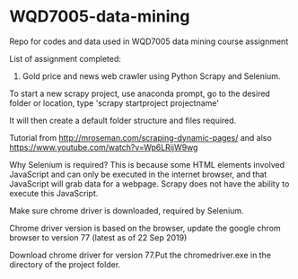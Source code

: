 # WQD7005-data-mining
Repo for codes and data used in WQD7005 data mining course assignment

List of assignment completed:
  1. Gold price and news web crawler using Python Scrapy and Selenium.

To start a new scrapy project, use anaconda prompt, go to the desired folder or location, type 'scrapy startproject projectname'

It will then create a default folder structure and files required.

Tutorial from http://mroseman.com/scraping-dynamic-pages/ and also https://www.youtube.com/watch?v=Wp6LRijW9wg

Why Selenium is required? This is because some HTML elements involved JavaScript and can only be executed in the internet browser, and that JavaScript will grab data for a webpage. Scrapy does not have the ability to execute this JavaScript.

Make sure chrome driver is downloaded, required by Selenium.

Chrome driver version is based on the browser, update the google chrom browser to version 77 (latest as of 22 Sep 2019)

Download chrome driver for version 77.Put the chromedriver.exe in the directory of the project folder.
